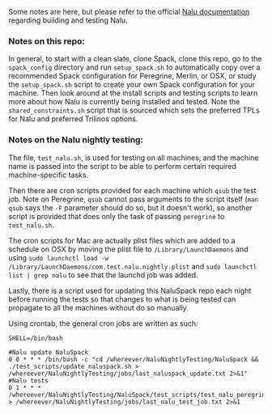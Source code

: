 Some notes are here, but please refer to the official [Nalu documentation](http://nalu.readthedocs.io/en/latest) regarding building and testing Nalu.

### Notes on this repo:

In general, to start with a clean slate, clone Spack, clone this repo, go to the `spack_config` directory and run `setup_spack.sh` to automatically copy over a recommended Spack configuration for Peregrine, Merlin, or OSX, or study the `setup_spack.sh` script to create your own Spack configuration for your machine. Then look around at the install scripts and testing scripts to learn more about how Nalu is currently being installed and tested. Note the `shared_constraints.sh` script that is sourced which sets the preferred TPLs for Nalu and preferred Trilinos options.

### Notes on the Nalu nightly testing:

The file, `test_nalu.sh`, is used for testing on all machines, and the machine name is passed into the script to be able to perform certain required machine-specific tasks.

Then there are cron scripts provided for each machine which `qsub` the test job. Note on Peregrine, `qsub` cannot pass arguments to the script itself (`man qsub` says the `-F` parameter should do so, but it doesn't work), so another script is provided that does only the task of passing `peregrine` to `test_nalu.sh`.

The cron scripts for Mac are actually plist files which are added to a schedule on OSX by moving the plist file to `/Library/LaunchDaemons` and using `sudo launchctl load -w /Library/LaunchDaemons/com.test.nalu.nightly.plist` and `sudo launchctl list | grep nalu` to see that the launchd job was added.

Lastly, there is a script used for updating this NaluSpack repo each night before running the tests so that changes to what is being tested can propagate to all the machines without do so manually.

Using crontab, the general cron jobs are written as such:
```
SHELL=/bin/bash

#Nalu update NaluSpack
0 0 * * * /bin/bash -c "cd /whereever/NaluNightlyTesting/NaluSpack && ./test_scripts/update_naluspack.sh > /whereever/NaluNightlyTesting/jobs/last_naluspack_update.txt 2>&1"
#Nalu tests
0 1 * * * /whereever/NaluNightlyTesting/NaluSpack/test_scripts/test_nalu_peregrine_cron.sh > /whereever/NaluNightlyTesting/jobs/last_nalu_test_job.txt 2>&1
```
